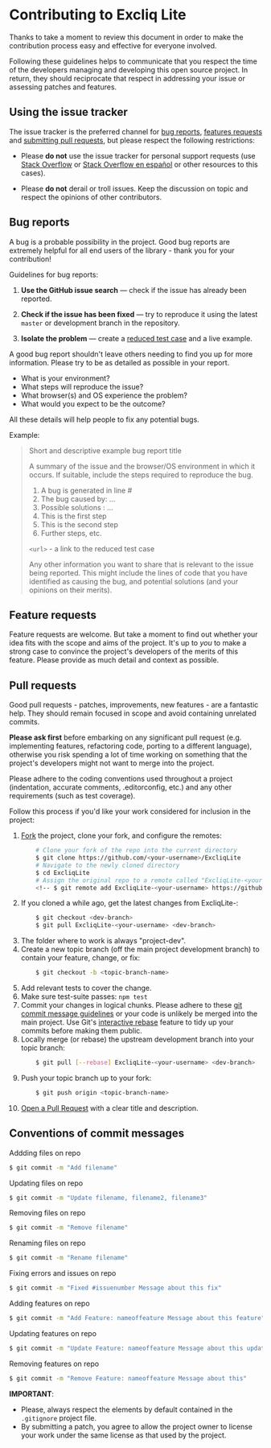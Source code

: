 # Contributing to Excliq Lite

Thanks to take a moment to review this document in order to make the contribution process easy and effective for everyone involved.

Following these guidelines helps to communicate that you respect the time of the developers managing and developing this open source project. In return, they should reciprocate that respect in addressing your issue or assessing patches and features.

## Using the issue tracker

The issue tracker is the preferred channel for [bug reports](#bug-reports),
[features requests](#feature-requests) and [submitting pull
requests](#pull-requests), but please respect the following restrictions:

* Please **do not** use the issue tracker for personal support requests (use [Stack Overflow](http://stackoverflow.com) or [Stack Overflow en español](http://es.stackoverflow.com) or other resources to this cases).

* Please **do not** derail or troll issues. Keep the discussion on topic and respect the opinions of other contributors.

## Bug reports

A bug is a probable possibility in the project. Good bug reports are extremely helpful for all end users of the library - thank you for your contribution!

Guidelines for bug reports:

1. **Use the GitHub issue search** &mdash; check if the issue has already been reported.

2. **Check if the issue has been fixed** &mdash; try to reproduce it using the latest `master` or development branch in the repository.

3. **Isolate the problem** &mdash; create a [reduced test case](https://css-tricks.com/reduced-test-cases/) and a live example.

A good bug report shouldn't leave others needing to find you up for more information. Please try to be as detailed as possible in your report.
* What is your environment?
* What steps will reproduce the issue?
* What browser(s) and OS experience the problem?
* What would you expect to be the outcome?

All these details will help people to fix any potential bugs.

Example:

> Short and descriptive example bug report title
>
> A summary of the issue and the browser/OS environment in which it occurs. If
> suitable, include the steps required to reproduce the bug.
>
> 1. A bug is generated in line #
> 1. The bug caused by: ...
> 1. Possible solutions : ...
> 1. This is the first step
> 1. This is the second step
> 1. Further steps, etc.
>
> `<url>` - a link to the reduced test case
>
> Any other information you want to share that is relevant to the issue being
> reported. This might include the lines of code that you have identified as
> causing the bug, and potential solutions (and your opinions on their
> merits).

## Feature requests

Feature requests are welcome. But take a moment to find out whether your idea
fits with the scope and aims of the project. It's up to *you* to make a strong
case to convince the project's developers of the merits of this feature. Please
provide as much detail and context as possible.

## Pull requests

Good pull requests - patches, improvements, new features - are a fantastic help. They should remain focused in scope and avoid containing unrelated commits.

**Please ask first** before embarking on any significant pull request (e.g. implementing features, refactoring code, porting to a different language), otherwise you risk spending a lot of time working on something that the project's developers might not want to merge into the project.

Please adhere to the coding conventions used throughout a project (indentation, accurate comments, .editorconfig, etc.) and any other requirements (such as test coverage).

Follow this process if you'd like your work considered for inclusion in the project:

1. [Fork](http://help.github.com/fork-a-repo/) the project, clone your fork, and configure the remotes:
	```bash
		# Clone your fork of the repo into the current directory
		$ git clone https://github.com/<your-username>/ExcliqLite
		# Navigate to the newly cloned directory
		$ cd ExcliqLite
		# Assign the original repo to a remote called "ExcliqLite-<your-username>"
		<!-- $ git remote add ExcliqLite-<your-username> https://github.com/roccouu/ExcliqLite -->
	```
1. If you cloned a while ago, get the latest changes from ExcliqLite-<your-username>:
	```bash
		$ git checkout <dev-branch>
		$ git pull ExcliqLite-<your-username> <dev-branch>
	```
1. The folder where to work is always "project-dev".
1. Create a new topic branch (off the main project development branch) to contain your feature, change, or fix:
	```bash
		$ git checkout -b <topic-branch-name>
	```
1. Add relevant tests to cover the change.
1. Make sure test-suite passes: `npm test`
1. Commit your changes in logical chunks. Please adhere to these [git commit message guidelines](http://tbaggery.com/2008/04/19/a-note-about-git-commit-messages.html) or your code is unlikely be merged into the main project. Use Git's [interactive rebase](https://help.github.com/articles/interactive-rebase) feature to tidy up your commits before making them public.
1. Locally merge (or rebase) the upstream development branch into your topic branch:
	```bash
		$ git pull [--rebase] ExcliqLite-<your-username> <dev-branch>
	```
1. Push your topic branch up to your fork:
	```bash
		$ git push origin <topic-branch-name>
	```
1. [Open a Pull Request](https://help.github.com/articles/using-pull-requests/) with a clear title and description.

## Conventions of commit messages

Addding files on repo

```bash
$ git commit -m "Add filename"
```

Updating files on repo

```bash
$ git commit -m "Update filename, filename2, filename3"
```

Removing files on repo

```bash
$ git commit -m "Remove filename"
```

Renaming files on repo

```bash
$ git commit -m "Rename filename"
```

Fixing errors and issues on repo

```bash
$ git commit -m "Fixed #issuenumber Message about this fix"
```

Adding features on repo

```bash
$ git commit -m "Add Feature: nameoffeature Message about this feature"
```

Updating features on repo

```bash
$ git commit -m "Update Feature: nameoffeature Message about this update"
```

Removing features on repo

```bash
$ git commit -m "Remove Feature: nameoffeature Message about this"
```

**IMPORTANT**:
* Please, always respect the elements by default contained in the `.gitignore` project file.
* By submitting a patch, you agree to allow the project owner to license your work under the same license as that used by the project.